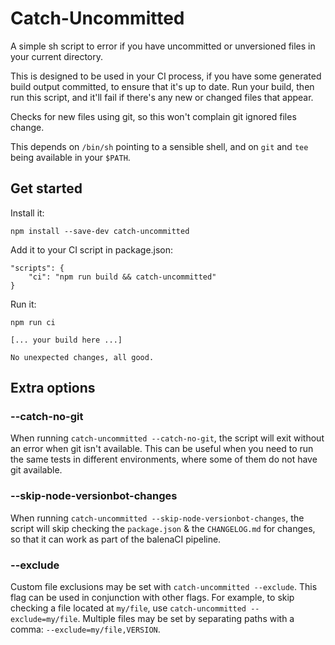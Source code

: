 # Catch-Uncommitted

A simple sh script to error if you have uncommitted or unversioned files in your current directory.

This is designed to be used in your CI process, if you have some generated build output committed, to
ensure that it's up to date. Run your build, then run this script, and it'll fail if there's any
new or changed files that appear.

Checks for new files using git, so this won't complain git ignored files change.

This depends on `/bin/sh` pointing to a sensible shell, and on `git` and `tee` being available
in your `$PATH`.

## Get started

Install it:

```
npm install --save-dev catch-uncommitted
```

Add it to your CI script in package.json:

```
"scripts": {
    "ci": "npm run build && catch-uncommitted"
}
```

Run it:

```
npm run ci

[... your build here ...]

No unexpected changes, all good.
```

## Extra options

### --catch-no-git

When running `catch-uncommitted --catch-no-git`, the script will exit without an
error when git isn't available. This can be useful when you need to run the same
tests in different environments, where some of them do not have git available.

### --skip-node-versionbot-changes

When running `catch-uncommitted --skip-node-versionbot-changes`, the script will
skip checking the `package.json` & the `CHANGELOG.md` for changes, so that it
can work as part of the balenaCI pipeline.

### --exclude

Custom file exclusions may be set with `catch-uncommitted --exclude`. This flag
can be used in conjunction with other flags. For example, to skip checking a file
located at `my/file`, use `catch-uncommitted --exclude=my/file`. Multiple files
may be set by separating paths with a comma: `--exclude=my/file,VERSION`.
